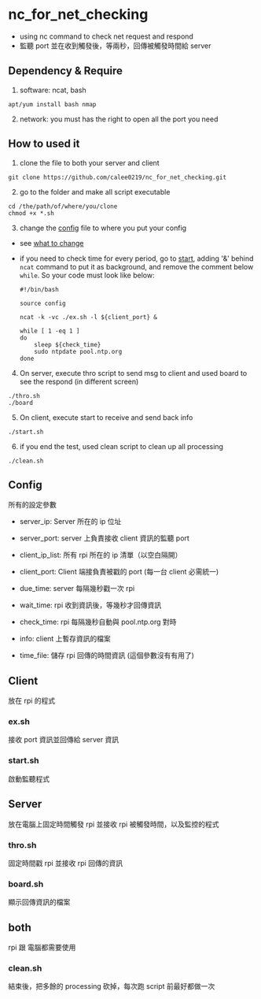 nc_for_net_checking
=====
- using nc command to check net request and respond
- 監聽 port 並在收到觸發後，等兩秒，回傳被觸發時間給 server

## Dependency & Require
1. software: ncat, bash
```
apt/yum install bash nmap
```
2. network: you must has the right to open all the port you need

## How to used it
1. clone the file to both your server and client
```script
git clone https://github.com/calee0219/nc_for_net_checking.git
```
2. go to the folder and make all script executable
```script
cd /the/path/of/where/you/clone
chmod +x *.sh
```
3. change the [config](https://github.com/calee0219/nc_for_net_checking/blob/master/config) file to where you put your config
- see [what to change](https://github.com/calee0219/nc_for_net_checking#config)
- if you need to check time for every period, go to [start](https://github.com/calee0219/nc_for_net_checking/blob/master/start.sh), adding '&' behind `ncat` command to put it as background, and remove the comment below `while`. So your code must look like below:

  ```script
  #!/bin/bash

  source config

  ncat -k -vc ./ex.sh -l ${client_port} &

  while [ 1 -eq 1 ]
  do
      sleep ${check_time}
      sudo ntpdate pool.ntp.org
  done
  ```

4. On server, execute thro script to send msg to client and used board to see the respond (in different screen)
```script
./thro.sh
./board
```
5. On client, execute start to receive and send back info
```script
./start.sh
```
6. if you end the test, used clean script to clean up all processing
```script
./clean.sh
```

## Config
所有的設定參數
- server_ip: Server 所在的 ip 位址
- server_port: server 上負責接收 client 資訊的監聽 port
- client_ip_list: 所有 rpi 所在的 ip 清單（以空白隔開）
- client_port: Client 端接負責被戳的 port (每一台 client 必需統一)

- due_time: server 每隔幾秒戳一次 rpi
- wait_time: rpi 收到資訊後，等幾秒才回傳資訊

- check_time: rpi 每隔幾秒自動與 pool.ntp.org 對時
- info: client 上暫存資訊的檔案
- time_file: 儲存 rpi 回傳的時間資訊 (這個參數沒有有用了)

## Client
放在 rpi 的程式
### ex.sh
接收 port 資訊並回傳給 server 資訊
### start.sh
啟動監聽程式

## Server
放在電腦上固定時間觸發 rpi 並接收 rpi 被觸發時間，以及監控的程式
### thro.sh
固定時間戳 rpi 並接收 rpi 回傳的資訊
### board.sh
顯示回傳資訊的檔案

## both
rpi 跟 電腦都需要使用
### clean.sh
結束後，把多餘的 processing 砍掉，每次跑 script 前最好都做一次
